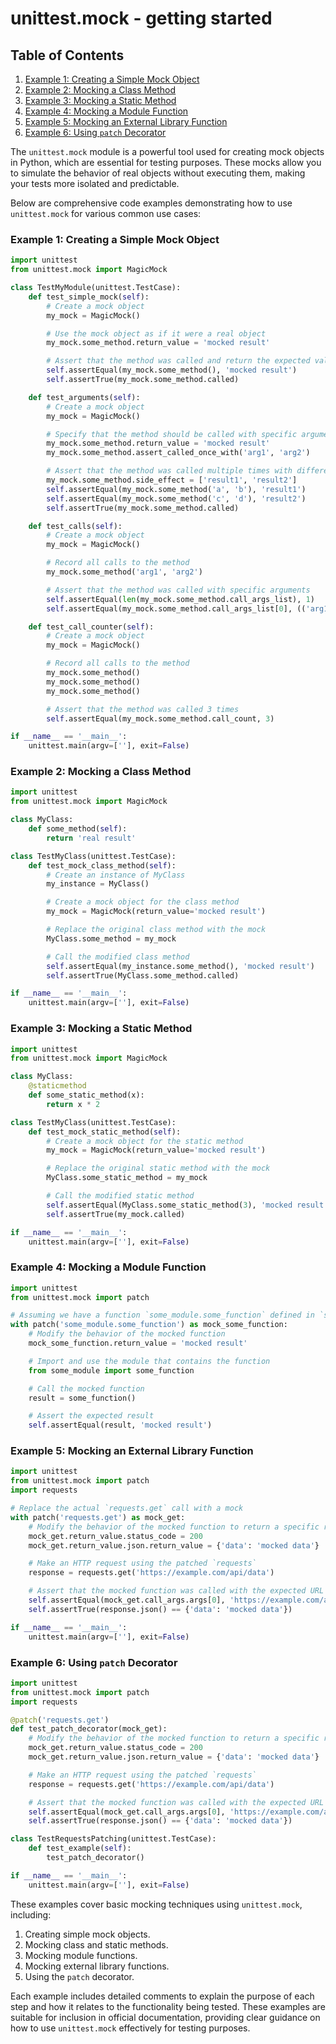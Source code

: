 # unittest.mock - getting started
## Table of Contents

1. [Example 1: Creating a Simple Mock Object](#example-1-creating-a-simple-mock-object)
2. [Example 2: Mocking a Class Method](#example-2-mocking-a-class-method)
3. [Example 3: Mocking a Static Method](#example-3-mocking-a-static-method)
4. [Example 4: Mocking a Module Function](#example-4-mocking-a-module-function)
5. [Example 5: Mocking an External Library Function](#example-5-mocking-an-external-library-function)
6. [Example 6: Using `patch` Decorator](#example-6-using-patch-decorator)



The `unittest.mock` module is a powerful tool used for creating mock objects in Python, which are essential for testing purposes. These mocks allow you to simulate the behavior of real objects without executing them, making your tests more isolated and predictable.

Below are comprehensive code examples demonstrating how to use `unittest.mock` for various common use cases:

### Example 1: Creating a Simple Mock Object

```python
import unittest
from unittest.mock import MagicMock

class TestMyModule(unittest.TestCase):
    def test_simple_mock(self):
        # Create a mock object
        my_mock = MagicMock()

        # Use the mock object as if it were a real object
        my_mock.some_method.return_value = 'mocked result'

        # Assert that the method was called and return the expected value
        self.assertEqual(my_mock.some_method(), 'mocked result')
        self.assertTrue(my_mock.some_method.called)

    def test_arguments(self):
        # Create a mock object
        my_mock = MagicMock()

        # Specify that the method should be called with specific arguments
        my_mock.some_method.return_value = 'mocked result'
        my_mock.some_method.assert_called_once_with('arg1', 'arg2')

        # Assert that the method was called multiple times with different arguments
        my_mock.some_method.side_effect = ['result1', 'result2']
        self.assertEqual(my_mock.some_method('a', 'b'), 'result1')
        self.assertEqual(my_mock.some_method('c', 'd'), 'result2')
        self.assertTrue(my_mock.some_method.called)

    def test_calls(self):
        # Create a mock object
        my_mock = MagicMock()

        # Record all calls to the method
        my_mock.some_method('arg1', 'arg2')

        # Assert that the method was called with specific arguments
        self.assertEqual(len(my_mock.some_method.call_args_list), 1)
        self.assertEqual(my_mock.some_method.call_args_list[0], (('arg1', 'arg2'), {}))

    def test_call_counter(self):
        # Create a mock object
        my_mock = MagicMock()

        # Record all calls to the method
        my_mock.some_method()
        my_mock.some_method()
        my_mock.some_method()

        # Assert that the method was called 3 times
        self.assertEqual(my_mock.some_method.call_count, 3)

if __name__ == '__main__':
    unittest.main(argv=[''], exit=False)
```

### Example 2: Mocking a Class Method

```python
import unittest
from unittest.mock import MagicMock

class MyClass:
    def some_method(self):
        return 'real result'

class TestMyClass(unittest.TestCase):
    def test_mock_class_method(self):
        # Create an instance of MyClass
        my_instance = MyClass()

        # Create a mock object for the class method
        my_mock = MagicMock(return_value='mocked result')

        # Replace the original class method with the mock
        MyClass.some_method = my_mock

        # Call the modified class method
        self.assertEqual(my_instance.some_method(), 'mocked result')
        self.assertTrue(MyClass.some_method.called)

if __name__ == '__main__':
    unittest.main(argv=[''], exit=False)
```

### Example 3: Mocking a Static Method

```python
import unittest
from unittest.mock import MagicMock

class MyClass:
    @staticmethod
    def some_static_method(x):
        return x * 2

class TestMyClass(unittest.TestCase):
    def test_mock_static_method(self):
        # Create a mock object for the static method
        my_mock = MagicMock(return_value='mocked result')

        # Replace the original static method with the mock
        MyClass.some_static_method = my_mock

        # Call the modified static method
        self.assertEqual(MyClass.some_static_method(3), 'mocked result')
        self.assertTrue(my_mock.called)

if __name__ == '__main__':
    unittest.main(argv=[''], exit=False)
```

### Example 4: Mocking a Module Function

```python
import unittest
from unittest.mock import patch

# Assuming we have a function `some_module.some_function` defined in `some_module.py`
with patch('some_module.some_function') as mock_some_function:
    # Modify the behavior of the mocked function
    mock_some_function.return_value = 'mocked result'

    # Import and use the module that contains the function
    from some_module import some_function

    # Call the mocked function
    result = some_function()

    # Assert the expected result
    self.assertEqual(result, 'mocked result')
```

### Example 5: Mocking an External Library Function

```python
import unittest
from unittest.mock import patch
import requests

# Replace the actual `requests.get` call with a mock
with patch('requests.get') as mock_get:
    # Modify the behavior of the mocked function to return a specific response
    mock_get.return_value.status_code = 200
    mock_get.return_value.json.return_value = {'data': 'mocked data'}

    # Make an HTTP request using the patched `requests`
    response = requests.get('https://example.com/api/data')

    # Assert that the mocked function was called with the expected URL
    self.assertEqual(mock_get.call_args.args[0], 'https://example.com/api/data')
    self.assertTrue(response.json() == {'data': 'mocked data'})

if __name__ == '__main__':
    unittest.main(argv=[''], exit=False)
```

### Example 6: Using `patch` Decorator

```python
import unittest
from unittest.mock import patch
import requests

@patch('requests.get')
def test_patch_decorator(mock_get):
    # Modify the behavior of the mocked function to return a specific response
    mock_get.return_value.status_code = 200
    mock_get.return_value.json.return_value = {'data': 'mocked data'}

    # Make an HTTP request using the patched `requests`
    response = requests.get('https://example.com/api/data')

    # Assert that the mocked function was called with the expected URL
    self.assertEqual(mock_get.call_args.args[0], 'https://example.com/api/data')
    self.assertTrue(response.json() == {'data': 'mocked data'})

class TestRequestsPatching(unittest.TestCase):
    def test_example(self):
        test_patch_decorator()

if __name__ == '__main__':
    unittest.main(argv=[''], exit=False)
```

These examples cover basic mocking techniques using `unittest.mock`, including:

1. Creating simple mock objects.
2. Mocking class and static methods.
3. Mocking module functions.
4. Mocking external library functions.
5. Using the `patch` decorator.

Each example includes detailed comments to explain the purpose of each step and how it relates to the functionality being tested. These examples are suitable for inclusion in official documentation, providing clear guidance on how to use `unittest.mock` effectively for testing purposes.
